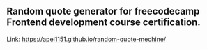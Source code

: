## Random quote generator for freecodecamp Frontend development course certification.
Link: https://apel1151.github.io/random-quote-mechine/ 
